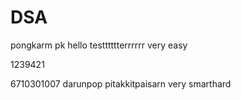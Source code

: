 # DSA
pongkarm pk hello testttttterrrrrr very easy

1239421

6710301007 darunpop pitakkitpaisarn very smarthard